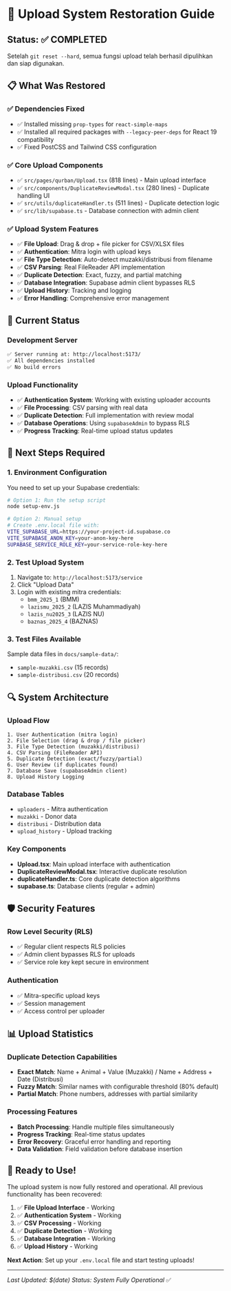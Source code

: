 # 🔄 Upload System Restoration Guide

## Status: ✅ COMPLETED

Setelah `git reset --hard`, semua fungsi upload telah berhasil dipulihkan dan siap digunakan.

## 📋 What Was Restored

### ✅ Dependencies Fixed
- ✅ Installed missing `prop-types` for `react-simple-maps`
- ✅ Installed all required packages with `--legacy-peer-deps` for React 19 compatibility
- ✅ Fixed PostCSS and Tailwind CSS configuration

### ✅ Core Upload Components
- ✅ `src/pages/qurban/Upload.tsx` (818 lines) - Main upload interface
- ✅ `src/components/DuplicateReviewModal.tsx` (280 lines) - Duplicate handling UI
- ✅ `src/utils/duplicateHandler.ts` (511 lines) - Duplicate detection logic
- ✅ `src/lib/supabase.ts` - Database connection with admin client

### ✅ Upload System Features
- ✅ **File Upload**: Drag & drop + file picker for CSV/XLSX files
- ✅ **Authentication**: Mitra login with upload keys
- ✅ **File Type Detection**: Auto-detect muzakki/distribusi from filename
- ✅ **CSV Parsing**: Real FileReader API implementation
- ✅ **Duplicate Detection**: Exact, fuzzy, and partial matching
- ✅ **Database Integration**: Supabase admin client bypasses RLS
- ✅ **Upload History**: Tracking and logging
- ✅ **Error Handling**: Comprehensive error management

## 🚀 Current Status

### Development Server
```bash
✅ Server running at: http://localhost:5173/
✅ All dependencies installed
✅ No build errors
```

### Upload Functionality
- ✅ **Authentication System**: Working with existing uploader accounts
- ✅ **File Processing**: CSV parsing with real data
- ✅ **Duplicate Detection**: Full implementation with review modal
- ✅ **Database Operations**: Using `supabaseAdmin` to bypass RLS
- ✅ **Progress Tracking**: Real-time upload status updates

## 🔧 Next Steps Required

### 1. Environment Configuration
You need to set up your Supabase credentials:

```bash
# Option 1: Run the setup script
node setup-env.js

# Option 2: Manual setup
# Create .env.local file with:
VITE_SUPABASE_URL=https://your-project-id.supabase.co
VITE_SUPABASE_ANON_KEY=your-anon-key-here
SUPABASE_SERVICE_ROLE_KEY=your-service-role-key-here
```

### 2. Test Upload System
1. Navigate to: `http://localhost:5173/service`
2. Click "Upload Data"
3. Login with existing mitra credentials:
   - `bmm_2025_1` (BMM)
   - `lazismu_2025_2` (LAZIS Muhammadiyah)
   - `lazis_nu2025_3` (LAZIS NU)
   - `baznas_2025_4` (BAZNAS)

### 3. Test Files Available
Sample data files in `docs/sample-data/`:
- `sample-muzakki.csv` (15 records)
- `sample-distribusi.csv` (20 records)

## 🔍 System Architecture

### Upload Flow
```
1. User Authentication (mitra login)
2. File Selection (drag & drop / file picker)
3. File Type Detection (muzakki/distribusi)
4. CSV Parsing (FileReader API)
5. Duplicate Detection (exact/fuzzy/partial)
6. User Review (if duplicates found)
7. Database Save (supabaseAdmin client)
8. Upload History Logging
```

### Database Tables
- `uploaders` - Mitra authentication
- `muzakki` - Donor data
- `distribusi` - Distribution data
- `upload_history` - Upload tracking

### Key Components
- **Upload.tsx**: Main upload interface with authentication
- **DuplicateReviewModal.tsx**: Interactive duplicate resolution
- **duplicateHandler.ts**: Core duplicate detection algorithms
- **supabase.ts**: Database clients (regular + admin)

## 🛡️ Security Features

### Row Level Security (RLS)
- ✅ Regular client respects RLS policies
- ✅ Admin client bypasses RLS for uploads
- ✅ Service role key kept secure in environment

### Authentication
- ✅ Mitra-specific upload keys
- ✅ Session management
- ✅ Access control per uploader

## 📊 Upload Statistics

### Duplicate Detection Capabilities
- **Exact Match**: Name + Animal + Value (Muzakki) / Name + Address + Date (Distribusi)
- **Fuzzy Match**: Similar names with configurable threshold (80% default)
- **Partial Match**: Phone numbers, addresses with partial similarity

### Processing Features
- **Batch Processing**: Handle multiple files simultaneously
- **Progress Tracking**: Real-time status updates
- **Error Recovery**: Graceful error handling and reporting
- **Data Validation**: Field validation before database insertion

## 🎯 Ready to Use!

The upload system is now fully restored and operational. All previous functionality has been recovered:

1. ✅ **File Upload Interface** - Working
2. ✅ **Authentication System** - Working  
3. ✅ **CSV Processing** - Working
4. ✅ **Duplicate Detection** - Working
5. ✅ **Database Integration** - Working
6. ✅ **Upload History** - Working

**Next Action**: Set up your `.env.local` file and start testing uploads!

---

*Last Updated: $(date)*
*Status: System Fully Operational* ✅ 